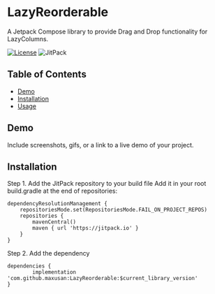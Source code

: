 # LazyReorderable
A Jetpack Compose library to provide Drag and Drop functionality for LazyColumns.

[![License](https://img.shields.io/badge/License-MIT-blue.svg)](LICENSE)
![JitPack](https://img.shields.io/jitpack/version/com.github.maxusan/LazyReorderable)


## Table of Contents

- [Demo](#demo)
- [Installation](#installation)
- [Usage](#usage)

## Demo

Include screenshots, gifs, or a link to a live demo of your project.

## Installation

Step 1. Add the JitPack repository to your build file
Add it in your root build.gradle at the end of repositories:

	dependencyResolutionManagement {
		repositoriesMode.set(RepositoriesMode.FAIL_ON_PROJECT_REPOS)
		repositories {
			mavenCentral()
			maven { url 'https://jitpack.io' }
		}
	}
Step 2. Add the dependency

	dependencies {
	        implementation 'com.github.maxusan:LazyReorderable:$current_library_version'
	}
